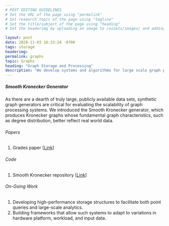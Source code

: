 ```yaml
---
# POST EDITING GUIDELINES
# Set the URL of the page using "permalink"
# Set research topic of the page using "tagline"
# Set the title/subject of the page using "heading"
# Set the headerimg by uploading an image to /assets/images/ and adding the URL to "headerimg"

layout: post
date: 2020-11-03 16:33:24 -0700
tags: storage 
headerimg:
permalink: graphs
topic: Graphs
heading: "Graph Storage and Processing"
description: "We develop systems and algorithms for large scale graph processing and explore novel applications for graph-structured data."
---
```

<!-- Project Overview section -->
<div class="container-fluid bg-gray my-5 py-5">
    <div class="container pt-4">
        <h5>Smooth Kronecker Generator</h5>
        <P>As there are a dearth of truly large, publicly available data sets, synthetic graph generators are critical for evaluating the scalability of graph processing systems. We introduced the Smooth Kronecker generator, which produces Kronecker graphs whose fundamental graph characteristics, such as degree distribution, better reflect real world data.</P>
        <h6>Papers</h6>
            <ol>
                <li>Grades paper [<a href="https://www.seltzer.com/assets/publications/gradesnda2020-kronecker.pdf">Link</a>]</li>
            </ol>
        <h6>Code</h6>
            <ol>
                <li>Smooth Kronecker repository [<a href="https://github.com/dmargo/smooth_kron_gen">Link</a>]</li>
            </ol>
    </div>
</div>

<div class="container">
    <h6>On-Going Work</h6>
        <ol>
            <li>Developing high-performance storage structures to facilitate both point queries and large-scale analytics.</li>
            <li>Building frameworks that allow such systems to adapt to variations in hardware platform, workload, and input data.</li>
        </ol>
    </div>